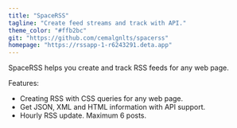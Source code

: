 ```yaml
---
title: "SpaceRSS"
tagline: "Create feed streams and track with API."
theme_color: "#ffb2bc"
git: "https://github.com/cemalgnlts/spacerss"
homepage: "https://rssapp-1-r6243291.deta.app"
---
```


SpaceRSS helps you create and track RSS feeds for any web page.

Features:
- Creating RSS with CSS queries for any web page.
- Get JSON, XML and HTML information with API support.
- Hourly RSS update. Maximum 6 posts.
